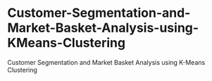 # Customer-Segmentation-and-Market-Basket-Analysis-using-KMeans-Clustering
Customer Segmentation and Market Basket Analysis using K-Means Clustering
